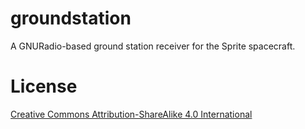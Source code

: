 groundstation
=============

A GNURadio-based ground station receiver for the Sprite spacecraft.

# License

[Creative Commons Attribution-ShareAlike 4.0 International](https://creativecommons.org/licenses/by-sa/4.0/)
